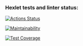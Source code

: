 ### Hexlet tests and linter status:
[![Actions Status](https://github.com/PolinaTsushko/frontend-project-46/actions/workflows/hexlet-check.yml/badge.svg)](https://github.com/PolinaTsushko/frontend-project-46/actions)

[![Maintainability](https://api.codeclimate.com/v1/badges/6bad39f309d92e9ba8e7/maintainability)](https://codeclimate.com/github/PolinaTsushko/frontend-project-46/maintainability)

[![Test Coverage](https://api.codeclimate.com/v1/badges/6bad39f309d92e9ba8e7/test_coverage)](https://codeclimate.com/github/PolinaTsushko/frontend-project-46/test_coverage)


<script async id="asciicast-C5bLI7odLlch5cPNsZcZPOxmE" src="https://asciinema.org/a/C5bLI7odLlch5cPNsZcZPOxmE.js">https://asciinema.org/a/C5bLI7odLlch5cPNsZcZPOxmE</script>

<script async id="asciicast-n3EORd2HaYYinty1GfolAJhXq" src="https://asciinema.org/a/n3EORd2HaYYinty1GfolAJhXq.js">https://asciinema.org/a/n3EORd2HaYYinty1GfolAJhXq</script>
